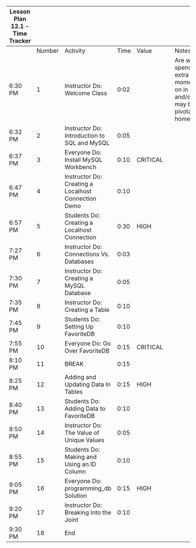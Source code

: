 | Lesson Plan 12.1 - Time Tracker |        |                                                     |      |          |     |                                                                                 |
| ------------------------------- | ------ | --------------------------------------------------- | ---- | -------- | --- | ------------------------------------------------------------------------------- |
|                                 | Number | Activity                                            | Time | Value    |     | Notes
| 6:30 PM                         | 1      | Instructor Do: Welcome Class                        | 0:02 |          |     | Are worth spending extra moments on in class and/or may be pivotal to homework. |
| 6:32 PM                         | 2      | Instructor Do: Introduction to SQL and MySQL        | 0:05 |          |     |                                                                                 |
| 6:37 PM                         | 3      | Everyone Do: Install MySQL Workbench                | 0:10 | CRITICAL |     |                                                                                 |
| 6:47 PM                         | 4      | Instructor Do: Creating a Localhost Connection Demo | 0:10 |          |     |                                                                                 |
| 6:57 PM                         | 5      | Students Do: Creating a Localhost Connection        | 0:30 | HIGH     |     |                                                                                 |
| 7:27 PM                         | 6      | Instructor Do: Connections Vs. Databases            | 0:03 |          |     |                                                                                 |
| 7:30 PM                         | 7      | Instructor Do: Creating a MySQL Database            | 0:05 |          |     |                                                                                 |
| 7:35 PM                         | 8      | Instructor Do: Creating a Table                     | 0:10 |          |     |                                                                                 |
| 7:45 PM                         | 9      | Students Do: Setting Up FavoriteDB                  | 0:10 |          |     |                                                                                 |
| 7:55 PM                         | 10     | Everyone Do: Go Over FavoriteDB                     | 0:15 | CRITICAL |     |                                                                                 |
| 8:10 PM                         | 11     | BREAK                                               | 0:15 |          |     |                                                                                 |
| 8:25 PM                         | 12     | Adding and Updating Data In Tables                  | 0:15 | HIGH     |     |                                                                                 |
| 8:40 PM                         | 13     | Students Do: Adding Data to FavoriteDB              | 0:10 |          |     |                                                                                 |
| 8:50 PM                         | 14     | Instructor Do: The Value of Unique Values           | 0:05 |          |     |                                                                                 |
| 8:55 PM                         | 15     | Students Do: Making and Using an ID Column          | 0:10 |          |     |                                                                                 |
| 9:05 PM                         | 16     | Everyone Do: programming_db Solution                | 0:15 | HIGH     |     |                                                                                 |
| 9:20 PM                         | 17     | Instructor Do: Breaking Into the Joint              | 0:10 |          |     |                                                                                 |
| 9:30 PM                         | 18     | End                                                 |      |          |     |                                                                                 |
